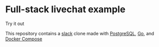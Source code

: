 # Full-stack livechat example

Try it out

This repository contains a [slack](https://slack.com) clone made with [PostgreSQL](https://www.postgresql.org/), [Go](https://golang.org/), and [Docker Compose](https://docs.docker.com/compose/install/)

